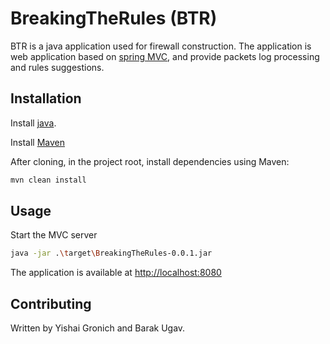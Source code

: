 # BreakingTheRules (BTR)

BTR is a java application used for firewall construction. The application is web application based on [spring MVC](https://docs.spring.io/spring-framework/docs/3.2.x/spring-framework-reference/html/mvc.html), and provide packets log processing and rules suggestions.

## Installation

Install [java](https://www.oracle.com/java/technologies/downloads/).

Install [Maven](https://maven.apache.org/run.html)

After cloning, in the project root, install dependencies using Maven:
```bash
mvn clean install
```

## Usage

Start the MVC server
```bash
java -jar .\target\BreakingTheRules-0.0.1.jar
```

The application is available at [http://localhost:8080](http://localhost:8080)

## Contributing
Written by Yishai Gronich and Barak Ugav.

